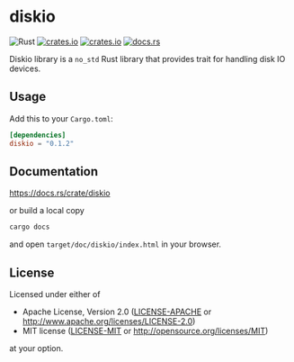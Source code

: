 # diskio

![Rust](https://github.com/kusstas/diskio/workflows/Rust/badge.svg)
[![crates.io](https://img.shields.io/crates/d/diskio.svg)](https://crates.io/crates/diskio)
[![crates.io](https://img.shields.io/crates/v/diskio.svg)](https://crates.io/crates/diskio)
[![docs.rs](https://docs.rs/diskio/badge.svg)](https://docs.rs/diskio)

Diskio library is a `no_std` Rust library that provides trait for handling disk IO devices.

## Usage

Add this to your `Cargo.toml`:

```toml
[dependencies]
diskio = "0.1.2"
```

## Documentation

https://docs.rs/crate/diskio

or build a local copy

```sh
cargo docs
```

and open `target/doc/diskio/index.html` in your browser.

## License

Licensed under either of

- Apache License, Version 2.0 ([LICENSE-APACHE](./LICENSE-APACHE) or
  http://www.apache.org/licenses/LICENSE-2.0)
- MIT license ([LICENSE-MIT](./LICENSE-MIT) or http://opensource.org/licenses/MIT)

at your option.

